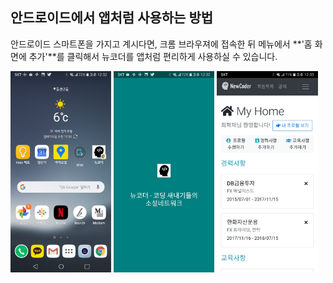 ## 안드로이드에서 앱처럼 사용하는 방법

안드로이드 스마트폰을 가지고 계시다면, 크롬 브라우져에 접속한 뒤 메뉴에서 **'홈 화면에 추가'**를 클릭해서 뉴코더를 앱처럼 편리하게 사용하실 수 있습니다.

<img src="https://github.com/jayhchoi/newcoder-markdowns/raw/master/img/안드로이드1.jpg" width="32%" />
<img src="https://github.com/jayhchoi/newcoder-markdowns/raw/master/img/안드로이드2.jpg" width="32%" />
<img src="https://github.com/jayhchoi/newcoder-markdowns/raw/master/img/안드로이드3.jpg" width="32%" />